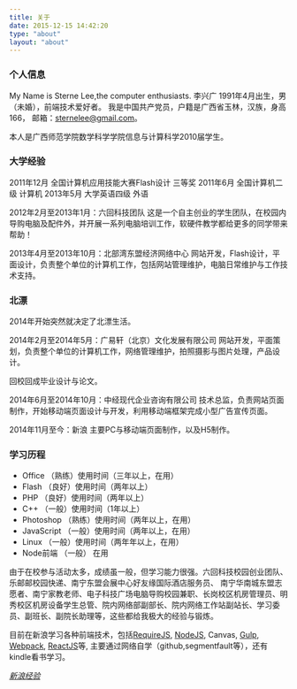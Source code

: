 ```yaml
---
title: 关于
date: 2015-12-15 14:42:20
type: "about"
layout: "about"
---
```

### 个人信息
My Name is Sterne Lee,the computer enthusiasts.
李兴广 1991年4月出生，男（未婚），前端技术爱好者。 我是中国共产党员，户籍是广西省玉林，汉族，身高166， 邮箱：sternelee@gmail.com。

本人是广西师范学院数学科学学院信息与计算科学2010届学生。
<!--more-->
### 大学经验
2011年12月 全国计算机应用技能大赛Flash设计 三等奖 
2011年6月 全国计算机二级 计算机 
2013年5月 大学英语四级 外语

2012年2月至2013年1月：六回科技团队 
这是一个自主创业的学生团队，在校园内导购电脑及配件外，并开展一系列电脑培训工作，软硬件教学都给更多的同学带来帮助！

2013年4月至2013年10月：北部湾东盟经济网络中心 
网站开发，Flash设计，平面设计，负责整个单位的计算机工作，包括网站管理维护，电脑日常维护与工作技术支持。

### 北漂
2014年开始突然就决定了北漂生活。

2014年2月至2014年5月：广易轩（北京）文化发展有限公司 
网站开发，平面策划，负责整个单位的计算机工作，网络管理维护，拍照摄影与图片处理，产品设计。

回校回成毕业设计与论文。

2014年6月至2014年10月：中经现代企业咨询有限公司
技术总监，负责网站页面制作，开始移动端页面设计与开发，利用移动端框架完成小型广告宣传页面。

2014年11月至今：新浪
主要PC与移动端页面制作，以及H5制作。

### 学习历程
- Office （熟练）使用时间（三年以上，在用） 
- Flash （良好）使用时间（两年以上） 
- PHP （良好）使用时间（两年以上） 
- C++ （一般）使用时间（1年以上） 
- Photoshop （熟练）使用时间（两年以上，在用） 
- JavaScript （一般）使用时间（两年以上，在用） 
- Linux （一般）使用时间（两年年以上，在用）
- Node前端 （一般） 在用

由于在校参与活动太多，成绩虽一般，但学习能力很强。六回科技校园创业团队、 乐邮邮校园快递、南宁东盟会展中心好友缘国际酒店服务员、 南宁华南城东盟志愿者、南宁家教老师、电子科技广场电脑导购校园兼职、长岗校区机房管理员、明秀校区机房设备学生总管、院内网络部副部长、院内网络工作站副站长、学习委员、副班长、副院长助理等，这些都给我极大的经验与锻炼。

目前在新浪学习各种前端技术，包括[RequireJS](http://requirejs.org/), [NodeJS](https://nodejs.org/), Canvas, [Gulp](http://www.gulpjs.com.cn/), [Webpack](http://www.gulpjs.com.cn/), [ReactJS](https://facebook.github.io/react/)等,
主要通过网络自学（github,segmentfault等），还有kindle看书学习。

*[新浪经验](/2016/04/07/sina-tasks/)*